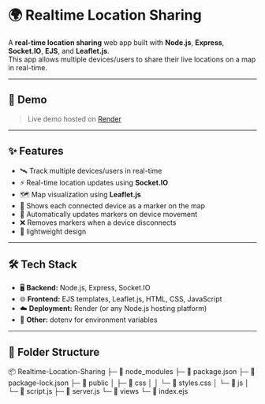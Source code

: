 # 🌍 Realtime Location Sharing

A **real-time location sharing** web app built with **Node.js**, **Express**, **Socket.IO**, **EJS**, and **Leaflet.js**.  
This app allows multiple devices/users to share their live locations on a map in real-time.

---

## 🔗 Demo

> Live demo hosted on [Render](https://realtime-location-sharing.onrender.com)

---

## ✨ Features

- 🛰️ Track multiple devices/users in real-time  
- ⚡ Real-time location updates using **Socket.IO**  
- 🗺️ Map visualization using **Leaflet.js**  
- 📍 Shows each connected device as a marker on the map  
- 🔄 Automatically updates markers on device movement  
- ❌ Removes markers when a device disconnects  
- 📱 lightweight design  

---

## 🛠️ Tech Stack

- 🖥️ **Backend:** Node.js, Express, Socket.IO  
- 🌐 **Frontend:** EJS templates, Leaflet.js, HTML, CSS, JavaScript  
- ☁️ **Deployment:** Render (or any Node.js hosting platform)  
- 🔧 **Other:** dotenv for environment variables  

---

## 📂 Folder Structure
📦 Realtime-Location-Sharing
├─ 📁 node_modules
├─ 📄 package.json
├─ 📄 package-lock.json
├─ 📁 public
│  ├─ 📁 css
│  │  └─ 📄 styles.css
│  └─ 📁 js
│     └─ 📄 script.js
├─ 📄 server.js
└─ 📁 views
   └─ 📄 index.ejs

